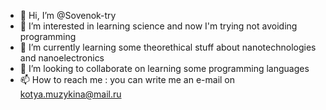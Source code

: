 - 👋 Hi, I’m @Sovenok-try
- 👀 I’m interested in learning science and now I'm trying not avoiding programming
- 🌱 I’m currently learning some theorethical stuff about nanotechnologies and nanoelectronics
- 💞️ I’m looking to collaborate on learning some programming languages
- 📫 How to reach me : you can write me an e-mail on kotya.muzykina@mail.ru 

<!---
Sovenok-try/Sovenok-try is a ✨ special ✨ repository because its `README.md` (this file) appears on your GitHub profile.
You can click the Preview link to take a look at your changes.
--->
